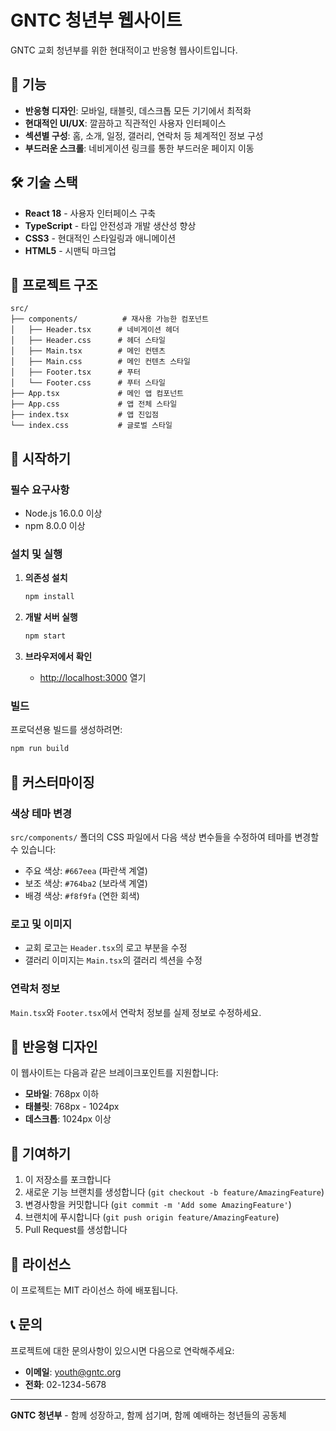 # GNTC 청년부 웹사이트

GNTC 교회 청년부를 위한 현대적이고 반응형 웹사이트입니다.

## 🚀 기능

- **반응형 디자인**: 모바일, 태블릿, 데스크톱 모든 기기에서 최적화
- **현대적인 UI/UX**: 깔끔하고 직관적인 사용자 인터페이스
- **섹션별 구성**: 홈, 소개, 일정, 갤러리, 연락처 등 체계적인 정보 구성
- **부드러운 스크롤**: 네비게이션 링크를 통한 부드러운 페이지 이동

## 🛠️ 기술 스택

- **React 18** - 사용자 인터페이스 구축
- **TypeScript** - 타입 안전성과 개발 생산성 향상
- **CSS3** - 현대적인 스타일링과 애니메이션
- **HTML5** - 시맨틱 마크업

## 📁 프로젝트 구조

```
src/
├── components/          # 재사용 가능한 컴포넌트
│   ├── Header.tsx      # 네비게이션 헤더
│   ├── Header.css      # 헤더 스타일
│   ├── Main.tsx        # 메인 컨텐츠
│   ├── Main.css        # 메인 컨텐츠 스타일
│   ├── Footer.tsx      # 푸터
│   └── Footer.css      # 푸터 스타일
├── App.tsx             # 메인 앱 컴포넌트
├── App.css             # 앱 전체 스타일
├── index.tsx           # 앱 진입점
└── index.css           # 글로벌 스타일
```

## 🚀 시작하기

### 필수 요구사항

- Node.js 16.0.0 이상
- npm 8.0.0 이상

### 설치 및 실행

1. **의존성 설치**
   ```bash
   npm install
   ```

2. **개발 서버 실행**
   ```bash
   npm start
   ```

3. **브라우저에서 확인**
   - [http://localhost:3000](http://localhost:3000) 열기

### 빌드

프로덕션용 빌드를 생성하려면:

```bash
npm run build
```

## 🎨 커스터마이징

### 색상 테마 변경

`src/components/` 폴더의 CSS 파일에서 다음 색상 변수들을 수정하여 테마를 변경할 수 있습니다:

- 주요 색상: `#667eea` (파란색 계열)
- 보조 색상: `#764ba2` (보라색 계열)
- 배경 색상: `#f8f9fa` (연한 회색)

### 로고 및 이미지

- 교회 로고는 `Header.tsx`의 로고 부분을 수정
- 갤러리 이미지는 `Main.tsx`의 갤러리 섹션을 수정

### 연락처 정보

`Main.tsx`와 `Footer.tsx`에서 연락처 정보를 실제 정보로 수정하세요.

## 📱 반응형 디자인

이 웹사이트는 다음과 같은 브레이크포인트를 지원합니다:

- **모바일**: 768px 이하
- **태블릿**: 768px - 1024px
- **데스크톱**: 1024px 이상

## 🤝 기여하기

1. 이 저장소를 포크합니다
2. 새로운 기능 브랜치를 생성합니다 (`git checkout -b feature/AmazingFeature`)
3. 변경사항을 커밋합니다 (`git commit -m 'Add some AmazingFeature'`)
4. 브랜치에 푸시합니다 (`git push origin feature/AmazingFeature`)
5. Pull Request를 생성합니다

## 📄 라이선스

이 프로젝트는 MIT 라이선스 하에 배포됩니다.

## 📞 문의

프로젝트에 대한 문의사항이 있으시면 다음으로 연락해주세요:

- **이메일**: youth@gntc.org
- **전화**: 02-1234-5678

---

**GNTC 청년부** - 함께 성장하고, 함께 섬기며, 함께 예배하는 청년들의 공동체
